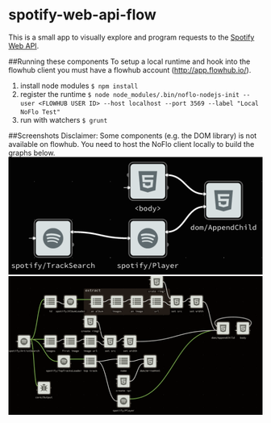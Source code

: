spotify-web-api-flow
====================

This is a small app to visually explore and program requests to the [Spotify Web API](https://developer.spotify.com/web-api/).

##Running these components
To setup a local runtime and hook into the flowhub client you must have a flowhub account (http://app.flowhub.io/).

1. install node modules `$ npm install`
2. register the runtime `$ node node_modules/.bin/noflo-nodejs-init --user <FLOWHUB USER ID> --host localhost --port 3569 --label "Local NoFlo Test"`
3. run with watchers `$ grunt`

##Screenshots
Disclaimer: Some components (e.g. the DOM library) is not available on flowhub. You need to host the NoFlo client locally to build the graphs below.
![Track search flow](./tracksearch-flow.png?raw=true)
![Spotify modules in NoFlo](./screenshot.png?raw=true)
